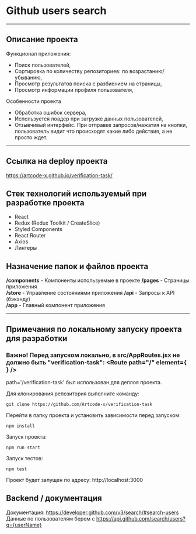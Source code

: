 # Github users search

---

## Описание проекта

Функционал приложения:

-   Поиск пользователей,
-   Сортировка по количеству репозиториев: по возрастанию/убыванию,
-   Просмотр результатов поиска с разбиением на страницы,
-   Просмотр информации профиля пользователя,

Особенности проекта

-   Обработка ошибок сервера,
-   Используется лоадер при загрузке данных пользователей,
-   Отзывчивый интерфейс. При отправке запросов/нажатия на кнопки, пользователь видит что происходят какие либо действия, а не просто ждет.

---

## Ссылка на deploy проекта

https://artcode-x.github.io/verification-task/

## Стек технологий используемый при разработке проекта

-   React
-   Redux (Redux Toolkit / CreateSlice)
-   Styled Components
-   React Router
-   Axios
-   Линтеры

## Назначение папок и файлов проекта

**/components** - Компоненты используемые в проекте
**/pages** - Страницы приложения  
**/store** - Управление состояниями приложения
**/api** - Запросы к API (бэкэнду)  
**/app** - Главный компонент приложения

---

## Примечания по локальному запуску проекта для разработки

### Важно! Перед запуском локально, в src/AppRoutes.jsx не должно быть "verification-task":  <Route path="/" element={<Main />} />
path='/verification-task' был использован для деплоя проекта.

Для клонирования репозитория выполните команду:

```
git clone https://github.com/Artcode-x/verification-task
```

Перейти в папку проекта и установить зависимости перед запуском:

```
npm install
```

Запуск проекта:

```
npm run start
```

Запуск тестов:

```
npm test
```

Проект будет запущен по адресу: http://localhost:3000

## Backend / документация

Документация: https://developer.github.com/v3/search/#search-users
Данные по пользователям берем с https://api.github.com/search/users?q={userName}
